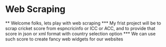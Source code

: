 # Web Scraping
** Welcome folks, lets play with web scraping
*** My frist project will be to scrap cricket score from espncricinfo or ICC or ACC, and to provide that score in json or xml format with country selection option 
*** We can use such score to create fancy web widgets for our websites 
